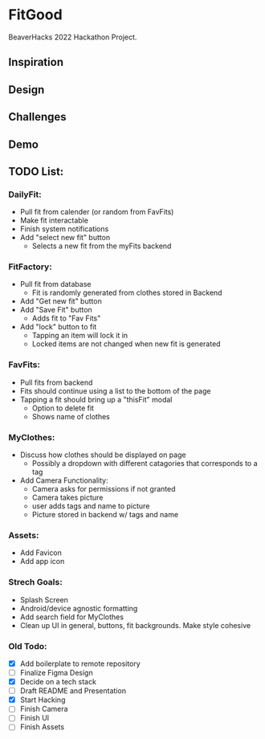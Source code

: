 # FitGood
BeaverHacks 2022 Hackathon Project.

## Inspiration

## Design

## Challenges

## Demo

## TODO List:


### DailyFit:
- Pull fit from calender (or random from FavFits)
- Make fit interactable
- Finish system notifications
- Add "select new fit" button
    - Selects a new fit from the myFits backend

### FitFactory:
- Pull fit from database
    - Fit is randomly generated from clothes stored in Backend
- Add "Get new fit" button
- Add "Save Fit" button
    - Adds fit to "Fav Fits"
- Add "lock" button to fit
    - Tapping an item will lock it in
    - Locked items are not changed when new fit is generated

### FavFits:
- Pull fits from backend
- Fits should continue using a list to the bottom of the page
- Tapping a fit should bring up a "thisFit" modal
    - Option to delete fit
    - Shows name of clothes

### MyClothes:
- Discuss how clothes should be displayed on page
    - Possibly a dropdown with different catagories that corresponds to a tag
- Add Camera Functionality:
    - Camera asks for permissions if not granted
    - Camera takes picture
    - user adds tags and name to picture
    - Picture stored in backend w/ tags and name

### Assets:
- Add Favicon
- Add app icon

### Strech Goals:
- Splash Screen
- Android/device agnostic formatting
- Add search field for MyClothes
- Clean up UI in general, buttons, fit backgrounds. Make style cohesive


### Old Todo:
- [x] Add boilerplate to remote repository
- [ ] Finalize Figma Design 
- [x] Decide on a tech stack
- [ ] Draft README and Presentation
- [x] Start Hacking
- [ ] Finish Camera
- [ ] Finish UI
- [ ] Finish Assets